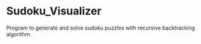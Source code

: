 # Sudoku_Visualizer
Program to generate and solve sudoku puzzles with recursive backtracking algorithm.
